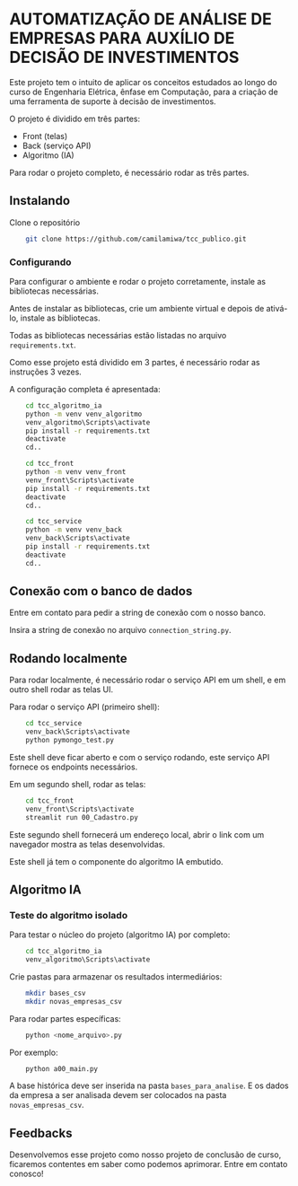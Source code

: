 
# AUTOMATIZAÇÃO DE ANÁLISE DE EMPRESAS PARA AUXÍLIO DE DECISÃO DE INVESTIMENTOS

Este projeto tem o intuito de aplicar os conceitos estudados ao longo do curso de Engenharia Elétrica, ênfase em Computação, para a criação de uma ferramenta de suporte à decisão de investimentos. 

O projeto é dividido em três partes:
- Front (telas)
- Back (serviço API)
- Algoritmo (IA)

Para rodar o projeto completo, é necessário rodar as três partes.


## Instalando

Clone o repositório

```bash
    git clone https://github.com/camilamiwa/tcc_publico.git
```

### Configurando

Para configurar o ambiente e rodar o projeto corretamente, instale as bibliotecas necessárias.

Antes de instalar as bibliotecas, crie um ambiente virtual e depois de ativá-lo, instale as bibliotecas.

Todas as bibliotecas necessárias estão listadas no arquivo ```requirements.txt```.

Como esse projeto está dividido em 3 partes, é necessário rodar as instruções 3 vezes.

A configuração completa é apresentada:

```bash
    cd tcc_algoritmo_ia
    python -m venv venv_algoritmo
    venv_algoritmo\Scripts\activate
    pip install -r requirements.txt
    deactivate
    cd..

    cd tcc_front
    python -m venv venv_front
    venv_front\Scripts\activate
    pip install -r requirements.txt
    deactivate
    cd..

    cd tcc_service
    python -m venv venv_back
    venv_back\Scripts\activate
    pip install -r requirements.txt
    deactivate
    cd..
```

## Conexão com o banco de dados

Entre em contato para pedir a string de conexão com o nosso banco.

Insira a string de conexão no arquivo ```connection_string.py```.

## Rodando localmente

Para rodar localmente, é necessário rodar o serviço API em um shell, e em outro shell rodar as telas UI.

Para rodar o serviço API (primeiro shell):
```bash
    cd tcc_service
    venv_back\Scripts\activate
    python pymongo_test.py
```

Este shell deve ficar aberto e com o serviço rodando, este serviço API fornece os endpoints necessários.

Em um segundo shell, rodar as telas:
```bash
    cd tcc_front
    venv_front\Scripts\activate
    streamlit run 00_Cadastro.py
```

Este segundo shell fornecerá um endereço local, abrir o link com um navegador mostra as telas desenvolvidas.

Este shell já tem o componente do algoritmo IA embutido.

## Algoritmo IA

### Teste do algoritmo isolado

Para testar o núcleo do projeto (algoritmo IA) por completo:
```bash
    cd tcc_algoritmo_ia
    venv_algoritmo\Scripts\activate
```

Crie pastas para armazenar os resultados intermediários:
```bash
    mkdir bases_csv
    mkdir novas_empresas_csv
```

Para rodar partes específicas:
```bash
    python <nome_arquivo>.py
```

Por exemplo:
```bash
    python a00_main.py
```

A base histórica deve ser inserida na pasta ```bases_para_analise```.
E os dados da empresa a ser analisada devem ser colocados na pasta ```novas_empresas_csv```.

## Feedbacks

Desenvolvemos esse projeto como nosso projeto de conclusão de curso, ficaremos contentes em saber como podemos aprimorar. Entre em contato conosco!


